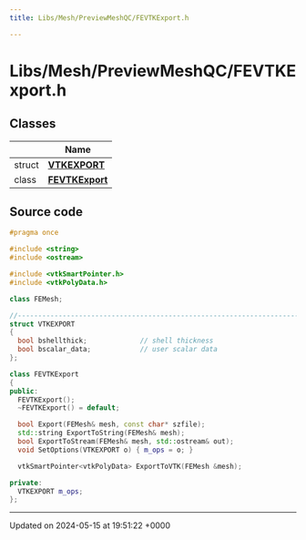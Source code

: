 ```yaml
---
title: Libs/Mesh/PreviewMeshQC/FEVTKExport.h

---
```


# Libs/Mesh/PreviewMeshQC/FEVTKExport.h



## Classes

|                | Name           |
| -------------- | -------------- |
| struct | **[VTKEXPORT](../Classes/structVTKEXPORT.md)**  |
| class | **[FEVTKExport](../Classes/classFEVTKExport.md)**  |




## Source code

```cpp
#pragma once

#include <string>
#include <ostream>

#include <vtkSmartPointer.h>
#include <vtkPolyData.h>

class FEMesh;

//-----------------------------------------------------------------------------
struct VTKEXPORT
{
  bool bshellthick;             // shell thickness
  bool bscalar_data;            // user scalar data
};

class FEVTKExport
{
public:
  FEVTKExport();
  ~FEVTKExport() = default;

  bool Export(FEMesh& mesh, const char* szfile);
  std::string ExportToString(FEMesh& mesh);
  bool ExportToStream(FEMesh& mesh, std::ostream& out);
  void SetOptions(VTKEXPORT o) { m_ops = o; }

  vtkSmartPointer<vtkPolyData> ExportToVTK(FEMesh &mesh);

private:
  VTKEXPORT m_ops;
};
```


-------------------------------

Updated on 2024-05-15 at 19:51:22 +0000

